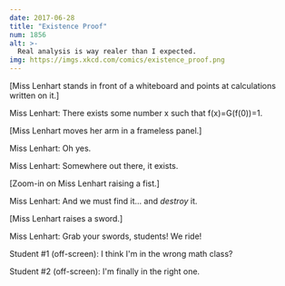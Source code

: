 ```yaml
---
date: 2017-06-28
title: "Existence Proof"
num: 1856
alt: >-
  Real analysis is way realer than I expected.
img: https://imgs.xkcd.com/comics/existence_proof.png
---
```

[Miss Lenhart stands in front of a whiteboard and points at calculations written on it.]

Miss Lenhart: There exists some number x such that f(x)=G(f(0))=1.

[Miss Lenhart moves her arm in a frameless panel.]

Miss Lenhart: Oh yes.

Miss Lenhart: Somewhere out there, it exists.

[Zoom-in on Miss Lenhart raising a fist.]

Miss Lenhart: And we must find it... and *destroy* it.

[Miss Lenhart raises a sword.]

Miss Lenhart: Grab your swords, students! We ride!

Student #1 (off-screen): I think I'm in the wrong math class?

Student #2 (off-screen): I'm finally in the right one.